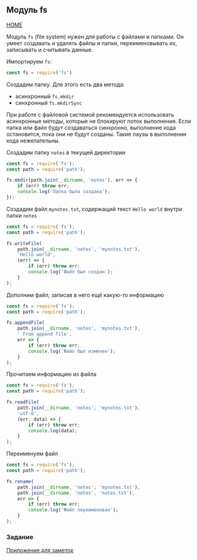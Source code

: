 ## Модуль fs
[HOME](../README.md)

Модуль `fs` (file system) нужен для работы с файлами и папками. Он умеет создавать и удалять файлы и папки, переименовывать их, записывать и считывать данные.

Импортируем `fs`:
```js
const fs = require('fs')
```
Создадим папку. Для этого есть два метода:
- асинхронный `fs.mkdir`
- синхронный `fs.mkdirSync`

При работе с файловой системой рекомендуется использовать асинхронные методы, которые не блокируют поток выполнения. Если папка или файл будут создаваться синхронно, выполнение кода остановится, пока они не будут созданы. Такие паузы в выполнении кода нежелательны. 

Создадим папку `notes` в текущей директории  
```js
const fs = require('fs');
const path = require('path');

fs.mkdir(path.join(__dirname, 'notes'), err => {
    if (err) throw err;
    console.log('Папка была создана');
});
```

Создадим файл `mynotes.txt`, содержащий текст `Hello world` внутри папки `notes`  
```js
const fs = require('fs');
const path = require('path');

fs.writeFile(
    path.join(__dirname, 'notes', 'mynotes.txt'),
    'Hello world',
    (err) => {
        if (err) throw err;
        console.log('Файл был создан');
    }
);
```

Дополним файл, записав в него ещё какую-то информацию  
```js
const fs = require('fs');
const path = require('path');

fs.appendFile(
    path.join(__dirname, 'notes', 'mynotes.txt'),
    ' From append file',
    err => {
        if (err) throw err;
        console.log('Файл был изменен');
    }
);
```

Прочитаем информацию из файла  
```js
const fs = require('fs');
const path = require('path');

fs.readFile(
    path.join(__dirname, 'notes', 'mynotes.txt'),
    'utf-8',
    (err, data) => {
        if (err) throw err;
        console.log(data);
    }
);
```

Переименуем файл  
```js
const fs = require('fs');
const path = require('path');

fs.rename(
    path.join(__dirname, 'notes', 'mynotes.txt'),
    path.join(__dirname, 'notes', 'notes.txt'),
    err => {
        if (err) throw err;
        console.log('Файл переименован');
    }
);
```

### Задание
[Приложение для заметок](../projects/notes.md)
